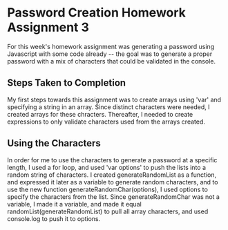 # Password Creation Homework Assignment 3

For this week's homework assignment was generating a password
using Javascript with some code already -- the goal was to generate a proper password with a mix of characters that could be validated in the console.

## Steps Taken to Completion

My first steps towards this assignment was to create arrays using 'var' and specifying a string in an array. Since distinct characters were needed, I created arrays for these chracters. Thereafter, I needed to create expressions to only validate characters used from the arrays created.

## Using the Characters

In order for me to use the characters to generate a password at a specific length, I used a for loop, and used 'var options' to push the lists into a random string of characters. I created generateRandomList as a function, and expressed it later as a variable to generate random characters, and to use the new function generateRandomChar(options), I used options to specify the characters from the list. Since generateRandomChar was not a variable, I made it a variable, and made it equal randomList(generateRandomList) to pull all array characters, and used console.log to push it to options.
